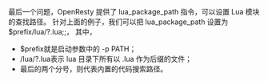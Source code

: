 
最后一个问题，OpenResty 提供了 lua_package_path 指令，可以设置 Lua 模块的查找路径。
针对上面的例子，我们可以把 lua_package_path 设置为 $prefix/lua/?.lua;;，
其中，

- $prefix就是启动参数中的 -p PATH；
- /lua/?.lua表示 lua 目录下所有以 .lua 作为后缀的文件；
- 最后的两个分号，则代表内置的代码搜索路径。